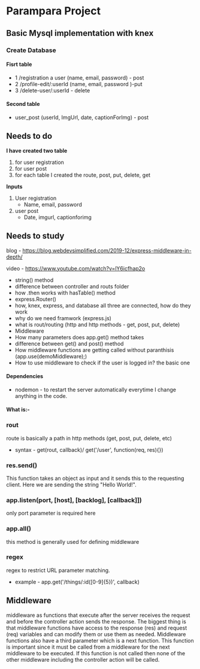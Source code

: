 # Parampara Project

## Basic Mysql implementation with knex

### Create Database

#### Fisrt table
 - 1 /registration a user (name, email, password) - post
 - 2 /profile-edit/:userId (name, email, password )-put
 - 3 /delete-user/:userId - delete

#### Second table
 - user_post (userId, ImgUrl, date, captionForImg) - post

## Needs to do
**I have created two table**

 1. for user registration
 2. for user post 
 3. for each table I created the route, post, put, delete, get

**Inputs** 
 1. User registration
    - Name, email, password
 2. user post
    - Date, imgurl, captionforimg

## Needs to study

blog - https://blog.webdevsimplified.com/2019-12/express-middleware-in-depth/

video - https://www.youtube.com/watch?v=lY6icfhap2o

 - string() method
 - difference between controller and routs folder
 - how .then works with hasTable() method
 - express.Router()
 - how, knex, express, and database all three are connected, how do they work
 - why do we need framwork (express.js)
 - what is rout/routing (http and http methods - get, post, put, delete)
 - Middleware
 - How many parameters does app.get() method takes
 - difference between get() and post() method
 - How middleware functions are getting called without paranthisis (app.use(demoMiddleware);)
 - How to use middleware to check if the user is logged in? the basic one
 

#### Dependencies
 - nodemon - to restart the server automatically everytime I change anything in the code.

#### What is:- 

### rout
 route is basically a path in http methods (get, post, put, delete, etc)
  - syntax - get(rout, callback)/ get('/user', function(req, res){})
### res.send()
 This function takes an object as input and it sends this to the requesting client. Here we are sending the string "Hello World!".
### app.listen(port, [host], [backlog], [callback]])
 only port parameter is required here
### app.all()
 this method is generally used for defining middleware
### regex
 regex to restrict URL parameter matching.
 - example - app.get('/things/:id([0-9]{5})', callback)

## Middleware 
middleware as functions that execute after the server receives the request and before the controller action sends the response. The biggest thing is that middleware functions have access to the response (res) and request (req) variables and can modify them or use them as needed. Middleware functions also have a third parameter which is a next function. This function is important since it must be called from a middleware for the next middleware to be executed. If this function is not called then none of the other middleware including the controller action will be called.